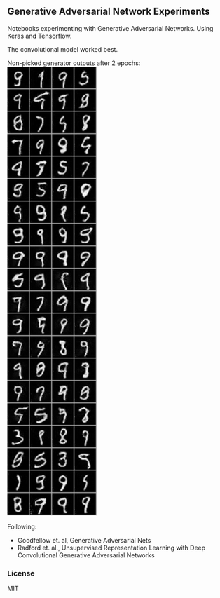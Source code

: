 ## Generative Adversarial Network Experiments 

Notebooks experimenting with Generative Adversarial Networks. Using Keras and Tensorflow.   

The convolutional model worked best. 

Non-picked generator outputs after 2 epochs:
![Non-picked generator outputs after 2 epochs](outputimages/combined_outputs_big.png)

Following:

* Goodfellow et. al, Generative Adversarial Nets
* Radford et. al., Unsupervised Representation Learning with Deep Convolutional Generative Adversarial Networks 

### License
MIT

